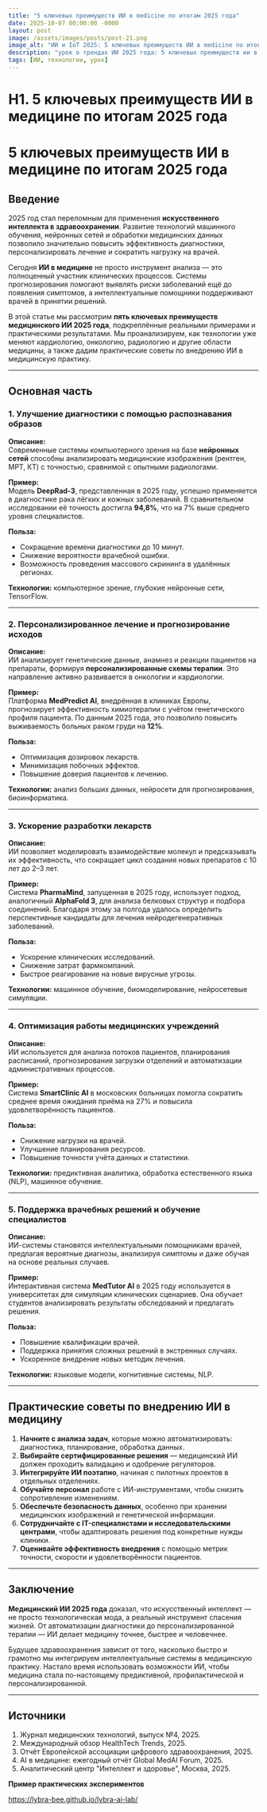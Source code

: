 ```yaml
---
title: "5 ключевых преимуществ ИИ в medicine по итогам 2025 года"
date: 2025-10-07 00:00:00 -0000
layout: post
image: /assets/images/posts/post-21.png
image_alt: "ИИ и IoT 2025: 5 ключевых преимуществ ИИ в medicine по итогам 2025 года"
description: "урок о трендах ИИ 2025 года: 5 ключевых преимуществ ии в medicine по итогам 2025 года"
tags: [ИИ, технологии, урок]
---
```

**H1**. 5 ключевых преимуществ ИИ в медицине по итогам 2025 года
==========================


# 5 ключевых преимуществ ИИ в медицине по итогам 2025 года

## Введение

2025 год стал переломным для применения **искусственного интеллекта в здравоохранении**. Развитие технологий машинного обучения, нейронных сетей и обработки медицинских данных позволило значительно повысить эффективность диагностики, персонализировать лечение и сократить нагрузку на врачей.  

Сегодня **ИИ в медицине** не просто инструмент анализа — это полноценный участник клинических процессов. Системы прогнозирования помогают выявлять риски заболеваний ещё до появления симптомов, а интеллектуальные помощники поддерживают врачей в принятии решений.  

В этой статье мы рассмотрим **пять ключевых преимуществ медицинского ИИ 2025 года**, подкреплённые реальными примерами и практическими результатами. Мы проанализируем, как технологии уже меняют кардиологию, онкологию, радиологию и другие области медицины, а также дадим практические советы по внедрению ИИ в медицинскую практику.

---

## Основная часть

### 1. Улучшение диагностики с помощью распознавания образов

**Описание:**  
Современные системы компьютерного зрения на базе **нейронных сетей** способны анализировать медицинские изображения (рентген, МРТ, КТ) с точностью, сравнимой с опытными радиологами.  

**Пример:**  
Модель **DeepRad-3**, представленная в 2025 году, успешно применяется в диагностике рака лёгких и кожных заболеваний. В сравнительном исследовании её точность достигла **94,8%**, что на 7% выше среднего уровня специалистов.  

**Польза:**  
- Сокращение времени диагностики до 10 минут.  
- Снижение вероятности врачебной ошибки.  
- Возможность проведения массового скрининга в удалённых регионах.  

**Технологии:** компьютерное зрение, глубокие нейронные сети, TensorFlow.

---

### 2. Персонализированное лечение и прогнозирование исходов

**Описание:**  
ИИ анализирует генетические данные, анамнез и реакции пациентов на препараты, формируя **персонализированные схемы терапии**. Это направление активно развивается в онкологии и кардиологии.  

**Пример:**  
Платформа **MedPredict AI**, внедрённая в клиниках Европы, прогнозирует эффективность химиотерапии с учётом генетического профиля пациента. По данным 2025 года, это позволило повысить выживаемость больных раком груди на **12%**.  

**Польза:**  
- Оптимизация дозировок лекарств.  
- Минимизация побочных эффектов.  
- Повышение доверия пациентов к лечению.  

**Технологии:** анализ больших данных, нейросети для прогнозирования, биоинформатика.

---

### 3. Ускорение разработки лекарств

**Описание:**  
ИИ позволяет моделировать взаимодействие молекул и предсказывать их эффективность, что сокращает цикл создания новых препаратов с 10 лет до 2–3 лет.  

**Пример:**  
Система **PharmaMind**, запущенная в 2025 году, использует подход, аналогичный **AlphaFold 3**, для анализа белковых структур и подбора соединений. Благодаря этому за полгода удалось определить перспективные кандидаты для лечения нейродегенеративных заболеваний.  

**Польза:**  
- Ускорение клинических исследований.  
- Снижение затрат фармкомпаний.  
- Быстрое реагирование на новые вирусные угрозы.  

**Технологии:** машинное обучение, биомоделирование, нейросетевые симуляции.

---

### 4. Оптимизация работы медицинских учреждений

**Описание:**  
ИИ используется для анализа потоков пациентов, планирования расписаний, прогнозирования загрузки отделений и автоматизации административных процессов.  

**Пример:**  
Система **SmartClinic AI** в московских больницах помогла сократить среднее время ожидания приёма на 27% и повысила удовлетворённость пациентов.  

**Польза:**  
- Снижение нагрузки на врачей.  
- Улучшение планирования ресурсов.  
- Повышение точности учёта данных и статистики.  

**Технологии:** предиктивная аналитика, обработка естественного языка (NLP), машинное обучение.

---

### 5. Поддержка врачебных решений и обучение специалистов

**Описание:**  
ИИ-системы становятся интеллектуальными помощниками врачей, предлагая вероятные диагнозы, анализируя симптомы и даже обучая на основе реальных случаев.  

**Пример:**  
Интерактивная система **MedTutor AI** в 2025 году используется в университетах для симуляции клинических сценариев. Она обучает студентов анализировать результаты обследований и предлагать решения.  

**Польза:**  
- Повышение квалификации врачей.  
- Поддержка принятия сложных решений в экстренных случаях.  
- Ускоренное внедрение новых методик лечения.  

**Технологии:** языковые модели, когнитивные системы, NLP.

---

## Практические советы по внедрению ИИ в медицину

1. **Начните с анализа задач**, которые можно автоматизировать: диагностика, планирование, обработка данных.  
2. **Выбирайте сертифицированные решения** — медицинский ИИ должен проходить валидацию и одобрение регуляторов.  
3. **Интегрируйте ИИ поэтапно**, начиная с пилотных проектов в отдельных отделениях.  
4. **Обучайте персонал** работе с ИИ-инструментами, чтобы снизить сопротивление изменениям.  
5. **Обеспечьте безопасность данных**, особенно при хранении медицинских изображений и генетической информации.  
6. **Сотрудничайте с IT-специалистами и исследовательскими центрами**, чтобы адаптировать решения под конкретные нужды клиники.  
7. **Оценивайте эффективность внедрения** с помощью метрик точности, скорости и удовлетворённости пациентов.

---

## Заключение

**Медицинский ИИ 2025 года** доказал, что искусственный интеллект — не просто технологическая мода, а реальный инструмент спасения жизней. От автоматизации диагностики до персонализированной терапии — ИИ делает медицину точнее, быстрее и человечнее.  

Будущее здравоохранения зависит от того, насколько быстро и грамотно мы интегрируем интеллектуальные системы в медицинскую практику. Настало время использовать возможности ИИ, чтобы медицина стала по-настоящему предиктивной, профилактической и персонализированной.

---

## Источники

1. Журнал медицинских технологий, выпуск №4, 2025.  
2. Международный обзор HealthTech Trends, 2025.  
3. Отчёт Европейской ассоциации цифрового здравоохранения, 2025.  
4. AI в медицине: ежегодный отчёт Global MedAI Forum, 2025.  
5. Аналитический центр "Интеллект и здоровье", Москва, 2025.



**Пример практических экспериментов**

https://lybra-bee.github.io/lybra-ai-lab/
